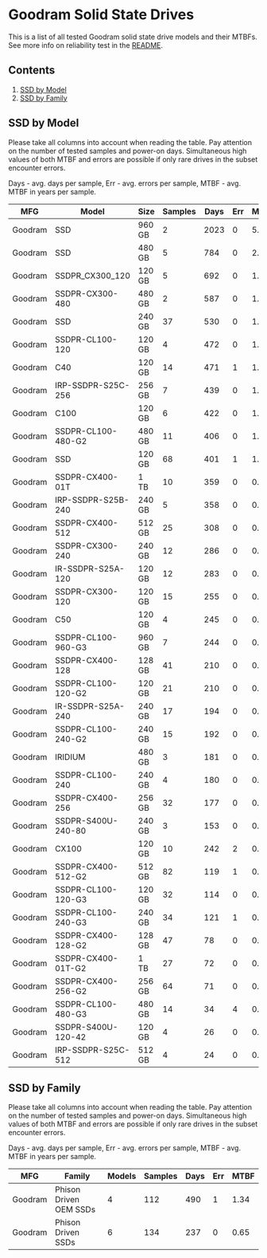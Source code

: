 Goodram Solid State Drives
==========================

This is a list of all tested Goodram solid state drive models and their MTBFs. See
more info on reliability test in the [README](https://github.com/linuxhw/SMART).

Contents
--------

1. [ SSD by Model  ](#ssd-by-model)
2. [ SSD by Family ](#ssd-by-family)

SSD by Model
------------

Please take all columns into account when reading the table. Pay attention on the
number of tested samples and power-on days. Simultaneous high values of both MTBF
and errors are possible if only rare drives in the subset encounter errors.

Days - avg. days per sample,
Err  - avg. errors per sample,
MTBF - avg. MTBF in years per sample.

| MFG       | Model              | Size   | Samples | Days  | Err   | MTBF |
|-----------|--------------------|--------|---------|-------|-------|------|
| Goodram   | SSD                | 960 GB | 2       | 2023  | 0     | 5.54   |
| Goodram   | SSD                | 480 GB | 5       | 784   | 0     | 2.15   |
| Goodram   | SSDPR_CX300_120    | 120 GB | 5       | 692   | 0     | 1.90   |
| Goodram   | SSDPR-CX300-480    | 480 GB | 2       | 587   | 0     | 1.61   |
| Goodram   | SSD                | 240 GB | 37      | 530   | 0     | 1.45   |
| Goodram   | SSDPR-CL100-120    | 120 GB | 4       | 472   | 0     | 1.30   |
| Goodram   | C40                | 120 GB | 14      | 471   | 1     | 1.25   |
| Goodram   | IRP-SSDPR-S25C-256 | 256 GB | 7       | 439   | 0     | 1.20   |
| Goodram   | C100               | 120 GB | 6       | 422   | 0     | 1.16   |
| Goodram   | SSDPR-CL100-480-G2 | 480 GB | 11      | 406   | 0     | 1.11   |
| Goodram   | SSD                | 120 GB | 68      | 401   | 1     | 1.10   |
| Goodram   | SSDPR-CX400-01T    | 1 TB   | 10      | 359   | 0     | 0.98   |
| Goodram   | IRP-SSDPR-S25B-240 | 240 GB | 5       | 358   | 0     | 0.98   |
| Goodram   | SSDPR-CX400-512    | 512 GB | 25      | 308   | 0     | 0.84   |
| Goodram   | SSDPR-CX300-240    | 240 GB | 12      | 286   | 0     | 0.78   |
| Goodram   | IR-SSDPR-S25A-120  | 120 GB | 12      | 283   | 0     | 0.78   |
| Goodram   | SSDPR-CX300-120    | 120 GB | 15      | 255   | 0     | 0.70   |
| Goodram   | C50                | 120 GB | 4       | 245   | 0     | 0.67   |
| Goodram   | SSDPR-CL100-960-G3 | 960 GB | 7       | 244   | 0     | 0.67   |
| Goodram   | SSDPR-CX400-128    | 128 GB | 41      | 210   | 0     | 0.58   |
| Goodram   | SSDPR-CL100-120-G2 | 120 GB | 21      | 210   | 0     | 0.58   |
| Goodram   | IR-SSDPR-S25A-240  | 240 GB | 17      | 194   | 0     | 0.53   |
| Goodram   | SSDPR-CL100-240-G2 | 240 GB | 15      | 192   | 0     | 0.53   |
| Goodram   | IRIDIUM            | 480 GB | 3       | 181   | 0     | 0.50   |
| Goodram   | SSDPR-CL100-240    | 240 GB | 4       | 180   | 0     | 0.49   |
| Goodram   | SSDPR-CX400-256    | 256 GB | 32      | 177   | 0     | 0.49   |
| Goodram   | SSDPR-S400U-240-80 | 240 GB | 3       | 153   | 0     | 0.42   |
| Goodram   | CX100              | 120 GB | 10      | 242   | 2     | 0.42   |
| Goodram   | SSDPR-CX400-512-G2 | 512 GB | 82      | 119   | 1     | 0.32   |
| Goodram   | SSDPR-CL100-120-G3 | 120 GB | 32      | 114   | 0     | 0.31   |
| Goodram   | SSDPR-CL100-240-G3 | 240 GB | 34      | 121   | 1     | 0.31   |
| Goodram   | SSDPR-CX400-128-G2 | 128 GB | 47      | 78    | 0     | 0.21   |
| Goodram   | SSDPR-CX400-01T-G2 | 1 TB   | 27      | 72    | 0     | 0.20   |
| Goodram   | SSDPR-CX400-256-G2 | 256 GB | 64      | 71    | 0     | 0.19   |
| Goodram   | SSDPR-CL100-480-G3 | 480 GB | 14      | 34    | 4     | 0.09   |
| Goodram   | SSDPR-S400U-120-42 | 120 GB | 4       | 26    | 0     | 0.07   |
| Goodram   | IRP-SSDPR-S25C-512 | 512 GB | 4       | 24    | 0     | 0.07   |

SSD by Family
-------------

Please take all columns into account when reading the table. Pay attention on the
number of tested samples and power-on days. Simultaneous high values of both MTBF
and errors are possible if only rare drives in the subset encounter errors.

Days - avg. days per sample,
Err  - avg. errors per sample,
MTBF - avg. MTBF in years per sample.

| MFG       | Family                 | Models | Samples | Days  | Err   | MTBF |
|-----------|------------------------|--------|---------|-------|-------|------|
| Goodram   | Phison Driven OEM SSDs | 4      | 112     | 490   | 1     | 1.34   |
| Goodram   | Phison Driven SSDs     | 6      | 134     | 237   | 0     | 0.65   |
